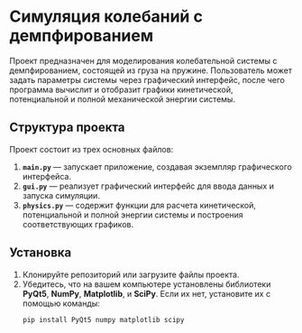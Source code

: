 # Симуляция колебаний с демпфированием

Проект предназначен для моделирования колебательной системы с демпфированием, состоящей из груза на пружине. Пользователь может задать параметры системы через графический интерфейс, после чего программа вычислит и отобразит графики кинетической, потенциальной и полной механической энергии системы.

## Структура проекта

Проект состоит из трех основных файлов:
1. **`main.py`** — запускает приложение, создавая экземпляр графического интерфейса.
2. **`gui.py`** — реализует графический интерфейс для ввода данных и запуска симуляции.
3. **`physics.py`** — содержит функции для расчета кинетической, потенциальной и полной энергии системы и построения соответствующих графиков.

## Установка

1. Клонируйте репозиторий или загрузите файлы проекта.
2. Убедитесь, что на вашем компьютере установлены библиотеки **PyQt5**, **NumPy**, **Matplotlib**, и **SciPy**. Если их нет, установите их с помощью команды:
   ```bash
   pip install PyQt5 numpy matplotlib scipy
